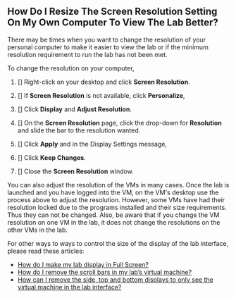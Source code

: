 ## How Do I Resize The Screen Resolution Setting On My Own Computer To View The Lab Better?

There may be times when you want to change the resolution of your personal computer to make it easier to view the lab or if the minimum resolution requirement to run the lab has not been met.

To change the resolution on your computer, 

1. [] Right-click on your desktop and click **Screen Resolution**. 

1. [] If **Screen Resolution** is not available, click **Personalize**, 

1. [] Click **Display** and **Adjust Resolution**. 

1. [] On the **Screen Resolution** page, click the drop-down for **Resolution** and slide the bar to the resolution wanted. 

1. [] Click **Apply** and in the Display Settings message, 

1. [] Click **Keep Changes**. 

1. [] Close the **Screen Resolution** window.

You can also adjust the resolution of the VMs in many cases. Once the lab is launched and you have logged into the VM, on the VM's desktop use the process above to adjust the resolution. However, some VMs have had their resolution locked due to the programs installed and their size requirements. Thus they can not be changed. Also, be aware that if you change the VM resolution on one VM in the lab, it does not change the resolutions on the other VMs in the lab.

For other ways to ways to control the size of the display of the lab interface, please read these articles:

- [How do I make my lab display in Full Screen?](how-do-i-make-my-lab-display-in-full-screen.md)
- [How do I remove the scroll bars in my lab’s virtual machine?](how-do-i-remove-the-scroll-bars-in-my-labs-virtual-machine.md)
- [How can I remove the side, top and bottom displays to only see the virtual machine in the lab interface?](how-do-i-remove-the-scroll-bars-in-my-labs-virtual-machine.md)
